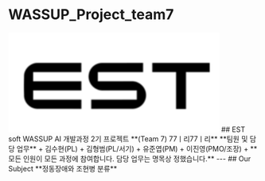 # WASSUP_Project_team7
<img src = 'imgs/est_logo.png'>
## EST soft WASSUP AI 개발과정 2기 프로젝트
**(Team 7) 77ㅣ리77ㅣ리**
**팀원 및 담당 업무**
  + 김수현(PL)
  + 김형범(PL/서기)
  + 유준엽(PM)
  + 이진영(PMO/조장)
  + **모든 인원이 모든 과정에 참여합니다. 담당 업무는 명목상 정했습니다.**
---
## Our Subject
**정동장애와 조현병 분류**

